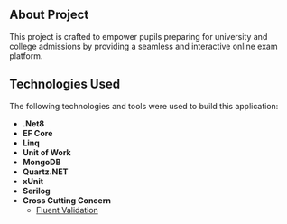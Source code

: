 ## About Project
This project is crafted to empower pupils preparing for university and college admissions by providing a seamless and interactive online exam platform.
## Technologies Used
The following technologies and tools were used to build this application:
  - **.Net8**
  - **EF Core**
  - **Linq**
  - **Unit of Work**
  - **MongoDB**
  - **Quartz.NET**
  - **xUnit**
  - **Serilog**
  - **Cross Cutting Concern**
     - [Fluent Validation](https://fluentvalidation.net/)
  
